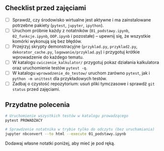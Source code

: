 ## Checklist przed zajęciami

- [ ] Sprawdź, czy środowisko wirtualne jest aktywne i ma zainstalowane potrzebne pakiety (`pytest`, `jupyter`, `ipython`).
- [ ] Uruchom próbnie każdy z notatników (`01_podstawy.ipynb`, `02_funkcje.ipynb`, `OOP.ipynb` i pozostałe) – upewnij się, że wszystkie komórki wykonują się bez błędów.
- [ ] Przejrzyj skrypty demonstracyjne (`przyklad.py`, `przyklad2.py`, `dekorator_cache.py`, `logowanie/przyklad.py`) i przygotuj krótkie wprowadzenie do każdego tematu.
- [ ] W katalogu `cwiczenie_kalkulator/` przygotuj pokaz działania kalkulatora oraz uruchomienie testów `pytest -q`.
- [ ] W katalogu `wprowadzenie_do_testow/` uruchom zarówno `pytest`, jak i `python -m unittest` dla przykładowych testów.
- [ ] Zadbaj o czystość repozytorium: usuń pliki tymczasowe i sprawdź `git status` przed zajęciami.

## Przydatne polecenia

```bash
# Uruchomienie wszystkich testów w katalogu prowadzącego
pytest PROWADZACY

# Sprawdzenie notatnika w trybie tylko do odczytu (bez uruchamiania)
jupyter nbconvert --to html --execute 01_podstawy.ipynb
```

Dodawaj własne notatki poniżej, aby mieć je pod ręką.
